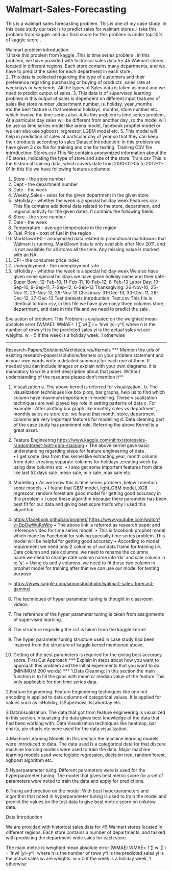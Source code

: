 # Walmart-Sales-Forecasting
This is a walmart sales forecasting problem. This is one of my case study .In this case study our task is to predict sales for walmart stores .I take this problem from kaggle .and our final score for this problem is under top 10% of kaggle score .

Walmart problem introduction</br>
1.I take this problem from kaggle .This is time series  problem . in this problem, we have provided with historical sales data for 45 Walmart stores located in different regions. Each store contains many departments, and we have to predict  the sales for each department in each store.</br>
2. This data is collected regarding the type of customers and their preference regarding purchasing or buying of products ,sales rate at weekdays or weekends. All the types of Sales data is taken as input and we need to predict output of sales.
3. This data is of supervised learning problem.in this output of sales is dependent on different input features of sales like store number ,department number, is_holiday, year ,months etc.the best feature is  that weekend holidays, months, store number etc. which involve the time series also.
4.As this problem is time series problem, At a particular day sales will be different from another day ,so the model will be use as time series model like arena model, facebook prophet model or we can also use xgboost ,regressor, LGBM model etc.
5. This model will help in prediction of sales at particular day of year so that they can keep their products according to sales
Dataset Introduction:
In this problem we have given 3 csv file for training and one for testing.
Training CSV file introduction:
Stores.csv
This file contains anonymized information about the 45 stores, indicating the  type of store and size of the store.
Train.csv
This is the historical training data, which covers date from 2010-02-05 to 2012-11-01.In this file we have following features columns:
1.	Store - the store number
2.	Dept - the department number
3.	Date - the week
4.	Weekly_Sales -  sales for the given department in the given store
5.	IsHoliday - whether the week is a special holiday week
Features.csv
This file contains additional data related to the store, department, and regional activity for the given dates. It contains the following fields:
1.	Store - the store number
2.	Date - the week
3.	Temperature - average temperature in the region
4.	Fuel_Price - cost of fuel in the region
5.	MarkDown1-5 - anonymized data related to promotional markdowns that Walmart is running. MarkDown data is only available after Nov 2011, and is not available for all stores all the time. Any missing value is marked with an NA.
6.	CPI - the consumer price index
7.	Unemployment - the unemployment rate
8.	IsHoliday - whether the week is a special holiday week
We also have given some special holidays.we have given holiday name and their date :
Super Bowl: 12-Feb-10, 11-Feb-11, 10-Feb-12, 8-Feb-13
Labor Day: 10-Sep-10, 9-Sep-11, 7-Sep-12, 6-Sep-13
Thanksgiving: 26-Nov-10, 25-Nov-11, 23-Nov-12, 29-Nov-13
Christmas: 31-Dec-10, 30-Dec-11, 28-Dec-12, 27-Dec-13
Test datasets introduction:
Test.csv
This file is identical to train.csv, in this file we have given only three columns store, department, and date in this file.and we need to predict the sale .

Evaluation of problem:
This Problem is evaluated on the weighted mean absolute error (WMAE):
                  WMAE= 1 ∑ wi ∑ i = 1nwi |yi−y^i|
where
n is the number of rows
y^i is the predicted sales
yi is the actual sales
wi are weights. w = 5 if the week is a holiday week, 1 otherwise

________________________________________
Research-Papers/Solutions/Architectures/Kernels
*** Mention the urls of existing research-papers/solutions/kernels on your problem statement and in your own words write a detailed summary for each one of them. If needed you can include images or explain with your own diagrams. it is mandatory to write a brief description about that paper. Without understanding of the resource please don’t mention it**
1.	Visualization
a.	The above kernel is referred for visualization .
b.	 The visualization techniques like box plots, bar graphs, help us to find which column have maximum importance in modelling. These visualization techniques are well played key role in setting patterns of data
c.	For example : After plotting bar graph like monthly sales vs department , monthly sales vs store etc.  we found that month, store, department columns are very important features for modelling
d.	 Data cleaning part of the case study has prominent role. Referring the above Kernel is a great asset.

2.	Feature Engineering
https://www.kaggle.com/nitinx/storesales-randomforest-light-gbm-stacking
•	 The above kernel gave basic understanding regarding steps for feature engineering of   data .        
•	  I get some idea from this kernel like extracting year, month column from date. creating separate columns for holidays ,creating week by using date columns etc.
•	 I also get some important features from date like last 52 days sale ,mean sale, min sale ,max sale etc.
3.	Modelling
•	As we know this is time series problem ,below I mention some models.
•	I found that GBM model, light_GBM model, XGB regressor, random forest are good model for getting good accuracy in this problem
•	I used these algorithm because there parameter has been best fit for our data and giving best score that’s why I used this algorithm
4.	https://facebook.github.io/prophet/
https://www.youtube.com/watch?v=DpOwWuRoWro
•	The above link is referred as research paper and reference video for time series model.
•	This is facebook prophet model which made by Facebook for solving specially time series problem .This model will be helpful for getting good accuracy
•	According to model requirement we need only 2 columns of our data frame for training i.e. Date column and  sale columns .we need to rename the columns name.we need to change date column name into ‘ds’ and sale column in to ‘y’. 
•	Using ds and y columns ,we need to fit these two column in prophet model for training after that we can use our model for testing purpose
5. https://www.kaggle.com/simonstochholm/walmart-sales-forecast-gammel
1. The techniques of hyper parameter tuning is thought in classroom videos. 
2. The reference of the hyper parameter tuning is taken from assignments of supervised learning. 
3. The structure regarding the cs1 is taken from the kaggle kernel. 
4. The hyper parameter tuning structure used in case study had been inspired from the structure of kaggle kernel mentioned above. 
5. Getting of the best parameters is required for the giving best accuracy score.
First Cut Approach
*** Explain in steps about how you want to approach this problem and the initial experiments that you want to do. (MINIMUM 200 words) ***
1.Data Cleaning:
In this section the main function is to fill the gaps with mean or median value of the feature.This only applicable for non time series data. 

2.Feature Engineering:
Feature Engineering techniques like one hot encoding is applied to data columns of categorical values. It is applied for values such as IsHoliday, IsSuperbowl, IsLaborday etc.

3.DataVisualization: The data that got from feature engineering is visualized in this section. Visualizing the data gives best knowledge of the data that had been working with.
Data Visualization techniques like heatmap, bar charts, pie charts etc were used for the data visualization.

4.Machine Learning Models: In this section the machine learning models were introduced to data. The data used is a categorical data for that discere machine learning models
were used to train the data. Major machine learning models used were logistic regression, decision tree, random forest, xgboost algorithm etc.

5.Hyperparameter tuing: Different parameters were is used for the hyperparameter tuning. The model that gives best metric score for a set of parameters were noted to
train the data and apply for predictions.

6.Traing and prection on the model: With best hyperparameters and algorithm that noted in hyperparameter tuning is used to train the model and predict the values on the test data to 
give best metric score on unknow data.

Data Introduction

We are provided with historical sales data for 45 Walmart stores located in different regions. Each store contains a number of departments, and  tasked with predicting the department-wide sales for each store.

The main metric is weighted mean absolute error (WMAE)
WMAE= 1 ∑ wi ∑ i = 1nwi |yi−y^i|
where
n is the number of rows
y^i is the predicted sales
yi is the actual sales
wi are weights. w = 5 if the week is a holiday week, 1 otherwise


